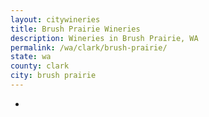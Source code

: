 ```yaml
---
layout: citywineries
title: Brush Prairie Wineries
description: Wineries in Brush Prairie, WA
permalink: /wa/clark/brush-prairie/
state: wa
county: clark
city: brush prairie
---
```

-
